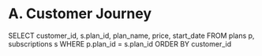 


# A. Customer Journey

SELECT customer_id, s.plan_id, plan_name, price, start_date
FROM plans p, subscriptions s
WHERE p.plan_id = s.plan_id
ORDER BY customer_id
